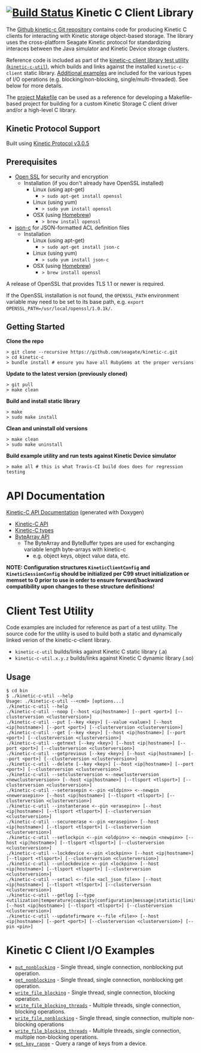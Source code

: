 [![Build Status](http://travis-ci.org/Seagate/kinetic-c.png?branch=master)](http://travis-ci.org/Seagate/kinetic-c)
Kinetic C Client Library
========================
The [Github kinetic-c Git repository](https://github.com/Seagate/kinetic-c) contains code for producing Kinetic C clients for interacting with Kinetic storage object-based storage. The library uses the cross-platform Seagate Kinetic protocol for standardizing interaces between the Java simulator and Kinetic Device storage clusters.

Reference code is included as part of the [kinetic-c client library test utility (`kinetic-c-util`)](src/utility), which builds and links against the installed `kinetic-c-client` static library. [Additional examples](src/examples) are included for the various types of I/O operations (e.g. blocking/non-blocking, single/multi-threaded). See below for more details.

The [project Makefile](Makefile) can be used as a reference for developing a Makefile-based project for building for a custom Kinetic Storage C client driver and/or a high-level C library.

Kinetic Protocol Support
------------------------
Built using [Kinetic Protocol v3.0.5](https://github.com/Seagate/kinetic-protocol/tree/3.0.5)

Prerequisites
-------------

* [Open SSL](https://www.openssl.org/) for security and encryption
    * Installation (if you don't already have OpenSSL installed)
        * Linux (using apt-get)
            * `> sudo apt-get install openssl`
        * Linux (using yum)
            * `> sudo yum install openssl`
        * OSX (using [Homebrew](http://brew.sh/))
            * `> brew install openssl`
* [json-c](https://github.com/json-c/json-c) for JSON-formatted ACL definition files
    * Installation
        * Linux (using apt-get)
            * `> sudo apt-get install json-c`
        * Linux (using yum)
            * `> sudo yum install json-c`
        * OSX (using [Homebrew](http://brew.sh/))
            * `> brew install openssl`
            
A release of OpenSSL that provides TLS 1.1 or newer is required.

If the OpenSSL installation is not found, the `OPENSSL_PATH` environment
variable may need to be set to its base path, e.g.
`export OPENSSL_PATH=/usr/local/openssl/1.0.1k/`.

Getting Started
---------------

**Clone the repo**

    > git clone --recursive https://github.com/seagate/kinetic-c.git
    > cd kinetic-c
    > bundle install # ensure you have all RubyGems at the proper versions

**Update to the latest version (previously cloned)**

    > git pull
    > make clean

**Build and install static library**

    > make
    > sudo make install

**Clean and uninstall old versions**

    > make clean
    > sudo make uninstall

**Build example utility and run tests against Kinetic Device simulator**

    > make all # this is what Travis-CI build does does for regression testing

API Documentation
=================

[Kinetic-C API Documentation](http://seagate.github.io/kinetic-c/) (generated with Doxygen)
* [Kinetic-C API](http://seagate.github.io/kinetic-c/kinetic__client_8h.html)
* [Kinetic-C types](http://seagate.github.io/kinetic-c/kinetic__types_8h.html)
* [ByteArray API](http://seagate.github.io/kinetic-c/byte__array_8h.html)
    * The ByteArray and ByteBuffer types are used for exchanging variable length byte-arrays with kinetic-c
        * e.g. object keys, object value data, etc.

**NOTE: Configuration structures `KineticClientConfig` and `KineticSessionConfig` should be initialized per C99 struct initialization or memset to 0 prior to use in order to ensure forward/backward compatibility upon changes to these structure definitions!**

Client Test Utility
===========================

Code examples are included for reference as part of a test utility. The source code for the utility is used to build both a static and dynamically linked verion of the kinetic-c-client library.

* `kinetic-c-util` builds/links against Kinetic C static library (.a)
* `kinetic-c-util.x.y.z` builds/links against Kinetic C dynamic library (.so)

Usage
----------

    $ cd bin
    $ ./kinetic-c-util --help
    Usage: ./kinetic-c-util --<cmd> [options...]
    ./kinetic-c-util --help
    ./kinetic-c-util --noop [--host <ip|hostname>] [--port <port>] [--clusterversion <clusterversion>]
    ./kinetic-c-util --put [--key <key>] [--value <value>] [--host <ip|hostname>] [--port <port>] [--clusterversion <clusterversion>]
    ./kinetic-c-util --get [--key <key>] [--host <ip|hostname>] [--port <port>] [--clusterversion <clusterversion>]
    ./kinetic-c-util --getnext [--key <key>] [--host <ip|hostname>] [--port <port>] [--clusterversion <clusterversion>]
    ./kinetic-c-util --getprevious [--key <key>] [--host <ip|hostname>] [--port <port>] [--clusterversion <clusterversion>]
    ./kinetic-c-util --delete [--key <key>] [--host <ip|hostname>] [--port <port>] [--clusterversion <clusterversion>]
    ./kinetic-c-util --setclusterversion <--newclusterversion <newclusterversion>> [--host <ip|hostname>] [--tlsport <tlsport>] [--clusterversion <clusterversion>]
    ./kinetic-c-util --seterasepin <--pin <oldpin>> <--newpin <newerasepin>> [--host <ip|hostname>] [--tlsport <tlsport>] [--clusterversion <clusterversion>]
    ./kinetic-c-util --instanterase <--pin <erasepin>> [--host <ip|hostname>] [--tlsport <tlsport>] [--clusterversion <clusterversion>]
    ./kinetic-c-util --secureerase <--pin <erasepin>> [--host <ip|hostname>] [--tlsport <tlsport>] [--clusterversion <clusterversion>]
    ./kinetic-c-util --setlockpin <--pin <oldpin>> <--newpin <newpin>> [--host <ip|hostname>] [--tlsport <tlsport>] [--clusterversion <clusterversion>]
    ./kinetic-c-util --lockdevice <--pin <lockpin>> [--host <ip|hostname>] [--tlsport <tlsport>] [--clusterversion <clusterversion>]
    ./kinetic-c-util --unlockdevice <--pin <lockpin>> [--host <ip|hostname>] [--tlsport <tlsport>] [--clusterversion <clusterversion>]
    ./kinetic-c-util --setacl <--file <acl_json_file>> [--host <ip|hostname>] [--tlsport <tlsport>] [--clusterversion <clusterversion>]
    ./kinetic-c-util --getlog [--type <utilization|temperature|capacity|configuration|message|statistic|limits> [--host <ip|hostname>] [--tlsport <tlsport>] [--clusterversion <clusterversion>]
    ./kinetic-c-util --updatefirmware <--file <file>> [--host <ip|hostname>] [--port <port>] [--clusterversion <clusterversion>] [--pin <pin>]

Kinetic C Client I/O Examples
=============================

* [`put_nonblocking`](src/examples/put_nonblocking.c) - Single thread, single connection, nonblocking put operation.
* [`get_nonblocking`](src/examples/get_nonblocking.c) - Single thread, single connection, nonblocking get operation.
* [`write_file_blocking`](src/examples/write_file_blocking.c) - Single thread, single connection, blocking operation.
* [`write_file_blocking_threads`](src/examples/write_file_blocking_threads.c) - Multiple threads, single connection, blocking operations.
* [`write_file_nonblocking`](src/examples/write_file_nonblocking.c) - Single thread, single connection, multiple non-blocking operations
* [`write_file_blocking_threads`](src/examples/write_file_blocking_threads.c) - Multiple threads, single connection, multiple non-blocking operations.
* [`get_key_range`](src/examples/get_key_range.c) - Query a range of keys from a device.
